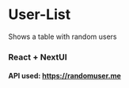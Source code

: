 # User-List
Shows a table with random users


### React + NextUI 
#### API used: https://randomuser.me 
